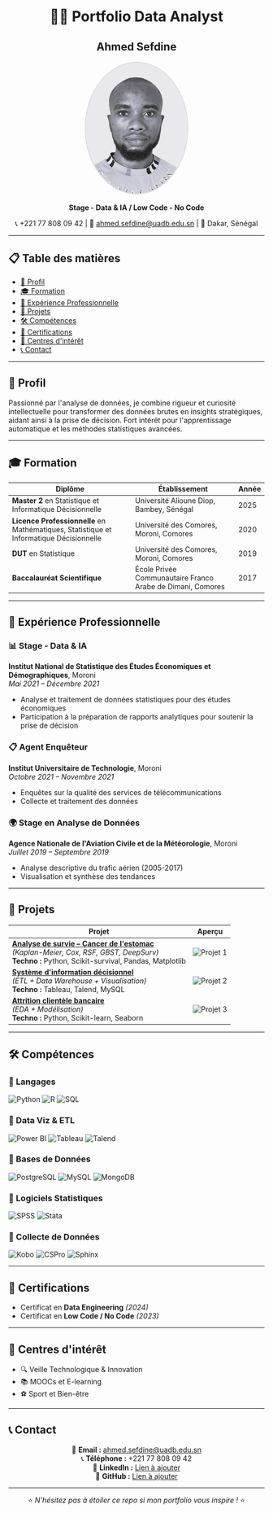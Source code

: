 <!-- HEADER -->
<div align="center">

# 👨‍💻 Portfolio Data Analyst  
## **Ahmed Sefdine**

<img src="photo_id.jpeg" alt="Photo de profil" width="200" style="border-radius:50%;border:2px solid #ddd"/>

**Stage - Data & IA / Low Code - No Code**  

📞 +221 77 808 09 42 | 📧 ahmed.sefdine@uadb.edu.sn | 📍 Dakar, Sénégal  

---

</div>

## 📋 Table des matières
- [👤 Profil](#-profil)
- [🎓 Formation](#-formation)
- [💼 Expérience Professionnelle](#-expérience-professionnelle)
- [🚀 Projets](#-projets)
- [🛠️ Compétences](#-compétences)
- [📜 Certifications](#-certifications)
- [🎯 Centres d'intérêt](#-centres-dintérêt)
- [📞 Contact](#-contact)

---

## 👤 Profil
Passionné par l'analyse de données, je combine rigueur et curiosité intellectuelle pour transformer des données brutes en insights stratégiques, aidant ainsi à la prise de décision. Fort intérêt pour l'apprentissage automatique et les méthodes statistiques avancées.

---

## 🎓 Formation

| Diplôme | Établissement | Année |
|---------|---------------|-------|
| **Master 2** en Statistique et Informatique Décisionnelle | Université Alioune Diop, Bambey, Sénégal | 2025 |
| **Licence Professionnelle** en Mathématiques, Statistique et Informatique Décisionnelle | Université des Comores, Moroni, Comores | 2020 |
| **DUT** en Statistique | Université des Comores, Moroni, Comores | 2019 |
| **Baccalauréat Scientifique** | École Privée Communautaire Franco Arabe de Dimani, Comores | 2017 |

---

## 💼 Expérience Professionnelle

### 📊 Stage - Data & IA
**Institut National de Statistique des Études Économiques et Démographiques**, Moroni  
*Mai 2021 – Décembre 2021*  
- Analyse et traitement de données statistiques pour des études économiques  
- Participation à la préparation de rapports analytiques pour soutenir la prise de décision  

### 📋 Agent Enquêteur
**Institut Universitaire de Technologie**, Moroni  
*Octobre 2021 – Novembre 2021*  
- Enquêtes sur la qualité des services de télécommunications  
- Collecte et traitement des données  

### 🌍 Stage en Analyse de Données
**Agence Nationale de l'Aviation Civile et de la Météorologie**, Moroni  
*Juillet 2019 – Septembre 2019*  
- Analyse descriptive du trafic aérien (2005-2017)  
- Visualisation et synthèse des tendances  

---

## 🚀 Projets

<div align="center">

| Projet | Aperçu |
|--------|--------|
| **[Analyse de survie – Cancer de l'estomac](lien_vers_projet)** <br/> *(Kaplan-Meier, Cox, RSF, GBST, DeepSurv)* <br/> **Techno :** Python, Scikit-survival, Pandas, Matplotlib | ![Projet 1](https://via.placeholder.com/300x180.png?text=Analyse+Survie) |
| **[Système d'information décisionnel](lien_vers_projet)** <br/> *(ETL + Data Warehouse + Visualisation)* <br/> **Techno :** Tableau, Talend, MySQL | ![Projet 2](https://via.placeholder.com/300x180.png?text=SID) |
| **[Attrition clientèle bancaire](lien_vers_projet)** <br/> *(EDA + Modélisation)* <br/> **Techno :** Python, Scikit-learn, Seaborn | ![Projet 3](https://via.placeholder.com/300x180.png?text=Attrition) |

</div>

---

## 🛠️ Compétences

### 🔹 Langages
![Python](https://img.shields.io/badge/Python-3776AB?style=flat-square&logo=python&logoColor=white)
![R](https://img.shields.io/badge/R-276DC3?style=flat-square&logo=r&logoColor=white)
![SQL](https://img.shields.io/badge/SQL-CC2927?style=flat-square&logo=microsoft-sql-server&logoColor=white)

### 🔹 Data Viz & ETL
![Power BI](https://img.shields.io/badge/Power_BI-F2C811?style=flat-square&logo=powerbi&logoColor=black)
![Tableau](https://img.shields.io/badge/Tableau-E97627?style=flat-square&logo=tableau&logoColor=white)
![Talend](https://img.shields.io/badge/Talend-FF6D70?style=flat-square&logo=talend&logoColor=white)

### 🔹 Bases de Données
![PostgreSQL](https://img.shields.io/badge/PostgreSQL-336791?style=flat-square&logo=postgresql&logoColor=white)
![MySQL](https://img.shields.io/badge/MySQL-4479A1?style=flat-square&logo=mysql&logoColor=white)
![MongoDB](https://img.shields.io/badge/MongoDB-47A248?style=flat-square&logo=mongodb&logoColor=white)

### 🔹 Logiciels Statistiques
![SPSS](https://img.shields.io/badge/SPSS-CC2927?style=flat-square)
![Stata](https://img.shields.io/badge/Stata-1C4E87?style=flat-square)

### 🔹 Collecte de Données
![Kobo](https://img.shields.io/badge/Kobo_ODK-5BBEFF?style=flat-square)
![CSPro](https://img.shields.io/badge/CSPro-0B8E43?style=flat-square)
![Sphinx](https://img.shields.io/badge/Sphinx-4B8BBE?style=flat-square)

---

## 📜 Certifications
- Certificat en **Data Engineering** *(2024)*  
- Certificat en **Low Code / No Code** *(2023)*  

---

## 🎯 Centres d'intérêt
- 🔍 Veille Technologique & Innovation  
- 📚 MOOCs et E-learning  
- ⚽ Sport et Bien-être  

---

## 📞 Contact

<div align="center">

📧 **Email :** [ahmed.sefdine@uadb.edu.sn](mailto:ahmed.sefdine@uadb.edu.sn)  
📞 **Téléphone :** +221 77 808 09 42  
💼 **LinkedIn :** [Lien à ajouter](lien_linkedin)  
🐙 **GitHub :** [Lien à ajouter](lien_github)  

</div>

---

<div align="center">

⭐ *N’hésitez pas à étoiler ce repo si mon portfolio vous inspire !* ⭐  

</div>
